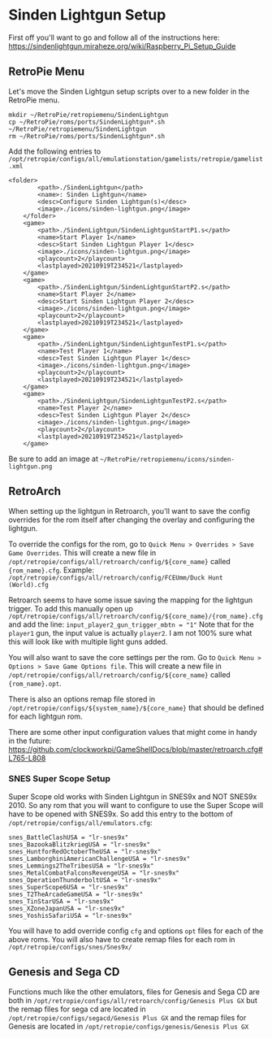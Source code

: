 # Sinden Lightgun Setup

First off you'll want to go and follow all of the instructions here:
https://sindenlightgun.miraheze.org/wiki/Raspberry_Pi_Setup_Guide

## RetroPie Menu
Let's move the Sinden Lightgun setup scripts over to a new folder in the RetroPie menu.
```
mkdir ~/RetroPie/retropiemenu/SindenLightgun
cp ~/RetroPie/roms/ports/SindenLightgun*.sh ~/RetroPie/retropiemenu/SindenLightgun
rm ~/RetroPie/roms/ports/SindenLightgun*.sh
```

Add the following entries to `/opt/retropie/configs/all/emulationstation/gamelists/retropie/gamelist.xml`
```
<folder>
		<path>./SindenLightgun</path>
		<name>: Sinden Lightgun</name>
		<desc>Configure Sinden Lightgun(s)</desc>
		<image>./icons/sinden-lightgun.png</image>
	</folder>
    <game>
		<path>./SindenLightgun/SindenLightgunStartP1.s</path>
		<name>Start Player 1</name>
		<desc>Start Sinden Lightgun Player 1</desc>
		<image>./icons/sinden-lightgun.png</image>
		<playcount>2</playcount>
		<lastplayed>20210919T234521</lastplayed>
	</game>
    <game>
		<path>./SindenLightgun/SindenLightgunStartP2.s</path>
		<name>Start Player 2</name>
		<desc>Start Sinden Lightgun Player 2</desc>
		<image>./icons/sinden-lightgun.png</image>
		<playcount>2</playcount>
		<lastplayed>20210919T234521</lastplayed>
	</game>
    <game>
		<path>./SindenLightgun/SindenLightgunTestP1.s</path>
		<name>Test Player 1</name>
		<desc>Test Sinden Lightgun Player 1</desc>
		<image>./icons/sinden-lightgun.png</image>
		<playcount>2</playcount>
		<lastplayed>20210919T234521</lastplayed>
	</game>
    <game>
		<path>./SindenLightgun/SindenLightgunTestP2.s</path>
		<name>Test Player 2</name>
		<desc>Test Sinden Lightgun Player 2</desc>
		<image>./icons/sinden-lightgun.png</image>
		<playcount>2</playcount>
		<lastplayed>20210919T234521</lastplayed>
	</game>
```

Be sure to add an image at `~/RetroPie/retropiemenu/icons/sinden-lightgun.png`

## RetroArch

When setting up the lightgun in Retroarch, you'll want to save the config overrides for the rom itself after changing the overlay and configuring the lightgun.

To override the configs for the rom, go to `Quick Menu > Overrides > Save Game Overrides`.
This will create a new file in `/opt/retropie/configs/all/retroarch/config/${core_name}` called `{rom_name}.cfg`. Example: `/opt/retropie/configs/all/retroarch/config/FCEUmm/Duck Hunt (World).cfg`

Retroarch seems to have some issue saving the mapping for the lightgun trigger. To add this manually open up `/opt/retropie/configs/all/retroarch/config/${core_name}/{rom_name}.cfg` and add the line: `input_player2_gun_trigger_mbtn = "1"` Note that for the `player1` gun, the input value is actually `player2`. I am not 100% sure what this will look like with multiple light guns added.

You will also want to save the core settings per the rom. Go to `Quick Menu > Options > Save Game Options file`. This will create a new file in `/opt/retropie/configs/all/retroarch/config/${core_name}`  called `{rom_name}.opt`.

There is also an options remap file stored in `/opt/retropie/configs/${system_name}/${core_name}` that should be defined for each lightgun rom.

There are some other input configuration values that might come in handy in the future:
https://github.com/clockworkpi/GameShellDocs/blob/master/retroarch.cfg#L765-L808

### SNES Super Scope Setup

Super Scope old works with Sinden Lightgun in SNES9x and NOT SNES9x 2010. So any rom that you will want to configure to use the Super Scope will have to be opened with SNES9x. So add this entry to the bottom of `/opt/retropie/configs/all/emulators.cfg`:

```
snes_BattleClashUSA = "lr-snes9x"
snes_BazookaBlitzkriegUSA = "lr-snes9x"
snes_HuntforRedOctoberTheUSA = "lr-snes9x"
snes_LamborghiniAmericanChallengeUSA = "lr-snes9x"
snes_Lemmings2TheTribesUSA = "lr-snes9x"
snes_MetalCombatFalconsRevengeUSA = "lr-snes9x"
snes_OperationThunderboltUSA = "lr-snes9x"
snes_SuperScope6USA = "lr-snes9x"
snes_T2TheArcadeGameUSA = "lr-snes9x"
snes_TinStarUSA = "lr-snes9x"
snes_XZoneJapanUSA = "lr-snes9x"
snes_YoshisSafariUSA = "lr-snes9x"
```

You will have to add override config `cfg` and options `opt` files for each of the above roms.
You will also have to create remap files for each rom in `/opt/retropie/configs/snes/Snes9x/`

## Genesis and Sega CD

Functions much like the other emulators, files for Genesis and Sega CD are both in `/opt/retropie/configs/all/retroarch/config/Genesis Plus GX` but the remap files for sega cd are located in `/opt/retropie/configs/segacd/Genesis Plus GX` and the remap files for Genesis are located in `/opt/retropie/configs/genesis/Genesis Plus GX`
